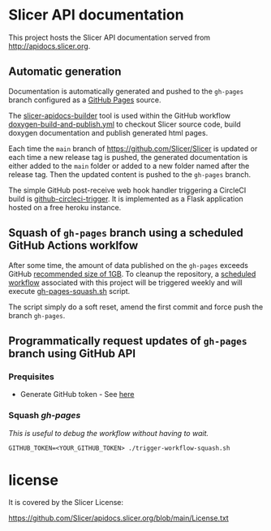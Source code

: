 # Slicer API documentation

This project hosts the Slicer API documentation served from http://apidocs.slicer.org.


## Automatic generation

Documentation is automatically generated and pushed to the `gh-pages` branch configured as a [GitHub Pages](https://help.github.com/articles/configuring-a-publishing-source-for-github-pages/) source.

The [slicer-apidocs-builder](https://github.com/Slicer/slicer-apidocs-builder) tool is used within the GitHub workflow
[doxygen-build-and-publish.yml](.github/workflows/.github/workflows/doxygen-build-and-publish.yml) to checkout Slicer source code, build doxygen documentation and publish generated html pages.

Each time the `main` branch of https://github.com/Slicer/Slicer is updated or each time a new release tag
is pushed, the generated documentation is either added to the `main` folder or added to a new folder
named after the release tag. Then the updated content is pushed to the `gh-pages` branch.

The simple GitHub post-receive web hook handler triggering a CircleCI build is
[github-circleci-trigger](https://github.com/Slicer/github-circleci-trigger). It is implemented as
a Flask application hosted on a free heroku instance.

## Squash of `gh-pages` branch using a scheduled GitHub Actions worklfow

After some time, the amount of data published on the `gh-pages` exceeds GitHub [recommended size of 1GB][max_size].
To cleanup the repository, a [scheduled workflow][schedule] associated with this project
will be triggered weekly and will execute [gh-pages-squash.sh](./gh-pages-squash.sh) script.

The script simply do a soft reset, amend the first commit and force push the branch `gh-pages`.

[max_size]: https://help.github.com/articles/what-is-my-disk-quota/
[schedule]: https://docs.github.com/en/actions/using-workflows/events-that-trigger-workflows#schedule


## Programmatically request updates of `gh-pages` branch using GitHub API

### Prequisites

* Generate GitHub token - See [here](https://github.com/settings/tokens)

### Squash *gh-pages*

*This is useful to debug the workflow without having to wait.*

```
GITHUB_TOKEN=<YOUR_GITHUB_TOKEN> ./trigger-workflow-squash.sh
```

# license

It is covered by the Slicer License:

https://github.com/Slicer/apidocs.slicer.org/blob/main/License.txt


